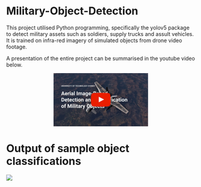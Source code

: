 # Military-Object-Detection
This project utilised Python programming, specifically the yolov5 package to detect military assets such as soldiers, supply trucks and assult vehicles. It is trained on infra-red imagery of simulated objects from drone video footage. 

A presentation of the entire project can be summarised in the youtube video below. 

<p align="center">
  <a href="https://www.youtube.com/watch?v=hLSiAEOvlas&t=1s&ab_channel=RizwanYe">
    <img src="https://github.com/Rizwanye/Military-Object-Detection/raw/main/youtube_thumbnail.jpg" width="50%" alt="Alt Text">
  </a>
</p>

# Output of sample object classifications
<img src="https://github.com/Rizwanye/Military-Object-Detection/blob/main/example1.gif" width="456" />
